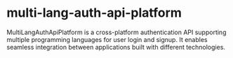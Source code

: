 # multi-lang-auth-api-platform
MultiLangAuthApiPlatform is a cross-platform authentication API supporting multiple programming languages for user login and signup. It enables seamless integration between applications built with different technologies.
